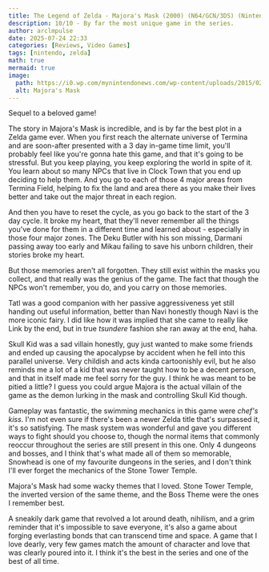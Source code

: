 ```yaml
---
title: The Legend of Zelda - Majora's Mask (2000) (N64/GCN/3DS) (Nintendo)
description: 10/10 - By far the most unique game in the series.
author: arclmpulse
date: 2025-07-24 22:33
categories: [Reviews, Video Games]
tags: [nintendo, zelda]
math: true
mermaid: true
image:
  path: https://i0.wp.com/mynintendonews.com/wp-content/uploads/2015/02/zelda_majoras_mask_wallpaper.jpg?fit=1920%2C1080&ssl=1
  alt: Majora's Mask
---
```


Sequel to a beloved game!

The story in Majora's Mask is incredible, and is by far the best plot in a Zelda game ever. When you first reach the alternate universe of Termina and are soon-after presented with a 3 day in-game time limit, you'll probably feel like you're gonna hate this game, and that it's going to be stressful. But you keep playing, you keep exploring the world in spite of it. You learn about so many NPCs that live in Clock Town that you end up deciding to help them. And you go to each of those 4 major areas from Termina Field, helping to fix the land and area there as you make their lives better and take out the major threat in each region.

And then you have to reset the cycle, as you go back to the start of the 3 day cycle. It broke my heart, that they'll never remember all the things you've done for them in a different time and learned about - especially in those four major zones. The Deku Butler with his son missing, Darmani passing away too early and Mikau failing to save his unborn children, their stories broke my heart.

But those memories aren't all forgotten. They still exist within the masks you collect, and that really was the genius of the game. The fact that though the NPCs won't remember, you do, and you carry on those memories.

Tatl was a good companion with her passive aggressiveness yet still handing out useful information, better than Navi honestly though Navi is the more iconic fairy. I did like how it was implied that she came to really like Link by the end, but in true _tsundere_ fashion she ran away at the end, haha.

Skull Kid was a sad villain honestly, guy just wanted to make some friends and ended up causing the apocalypse by accident when he fell into this parallel universe. Very childish and acts kinda cartoonishly evil, but he also reminds me a lot of a kid that was never taught how to be a decent person, and that in itself made me feel sorry for the guy. I think he was meant to be pitied a little? I guess you could argue Majora is the actual villain of the game as the demon lurking in the mask and controlling Skull Kid though.

Gameplay was fantastic, the swimming mechanics in this game were _chef's kiss_. I'm not even sure if there's been a newer Zelda title that's surpassed it, it's so satisfying. The mask system was wonderful and gave you different ways to fight should you choose to, though the normal items that commonly reoccur throughout the series are still present in this one. Only 4 dungeons and bosses, and I think that's what made all of them so memorable, Snowhead is one of my favourite dungeons in the series, and I don't think I'll ever forget the mechanics of the Stone Tower Temple.

Majora's Mask had some wacky themes that I loved. Stone Tower Temple, the inverted version of the same theme, and the Boss Theme were the ones I remember best.

A sneakily dark game that revolved a lot around death, nihilism, and a grim reminder that it's impossible to save everyone, it's also a game about forging everlasting bonds that can transcend time and space. A game that I love dearly, very few games match the amount of character and love that was clearly poured into it. I think it's the best in the series and one of the best of all time.

